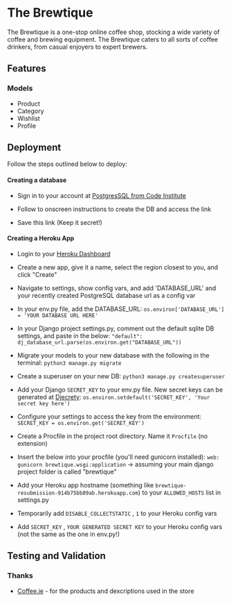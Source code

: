 # The Brewtique

The Brewtique is a one-stop online coffee shop, stocking a wide variety of coffee and brewing equipment. The Brewtique caters to all sorts of coffee drinkers, from casual enjoyers to expert brewers.

## Features

### Models

* Product
* Category
* Wishlist
* Profile

## Deployment

Follow the steps outlined below to deploy:

#### Creating a database

* Sign in to your account at [PostgresSQL from Code Institute](https://dbs.ci-dbs.net/)

* Follow to onscreen instructions to create the DB and access the link

* Save this link (Keep it secret!)

#### Creating a Heroku App

* Login to your [Heroku Dashboard](https://dashboard.heroku.com/apps)

* Create a new app, give it a name, select the region closest to you, and click "Create"

* Navigate to settings, show config vars, and add 'DATABASE_URL' and your recently created PostgreSQL database url as a config var

* In your env.py file, add the DATABASE_URL: ```os.environ['DATABASE_URL'] = 'YOUR DATABASE URL HERE'```

* In your Django project settings.py, comment out the default sqlite DB settings, and paste in the below:
```"default": dj_database_url.parse(os.environ.get("DATABASE_URL"))```

* Migrate your models to your new database with the following in the terminal: ```python3 manage.py migrate```

* Create a superuser on your new DB: ```python3 manage.py createsuperuser```

* Add your Django ```SECRET_KEY``` to your env.py file. New secret keys can be generated at [Djecrety](djecrety.ir):
```os.environ.setdefault('SECRET_KEY', 'Your secret key here')```

* Configure your settings to access the key from the environment: ```SECRET_KEY = os.environ.get('SECRET_KEY')```

* Create a Procfile in the project root directory. Name it ```Procfile``` (no extension)

* Insert the below into your procfile (you'll need gunicorn installed):
```web: gunicorn brewtique.wsgi:application``` -> assuming your main django project folder is called "brewtique"

* Add your Heroku app hostname (something like ```brewtique-resubmission-914b75bb89ab.herokuapp.com```) to your ```ALLOWED_HOSTS``` list in settings.py

* Temporarily add ```DISABLE_COLLECTSTATIC``` , ```1``` to your Heroku config vars

* Add ```SECRET_KEY``` , ```YOUR GENERATED SECRET KEY``` to your Heroku config vars (not the same as the one in env.py!)

## Testing and Validation

### Thanks

* [Coffee.ie](https://coffee.ie/) - for the products and dexcriptions used in the store
